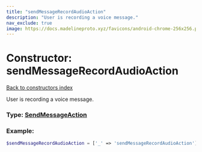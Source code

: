 ```yaml
---
title: "sendMessageRecordAudioAction"
description: "User is recording a voice message."
nav_exclude: true
image: https://docs.madelineproto.xyz/favicons/android-chrome-256x256.png
---
```

# Constructor: sendMessageRecordAudioAction  
[Back to constructors index](/API_docs/constructors/index.html)



User is recording a voice message.




### Type: [SendMessageAction](/API_docs/types/SendMessageAction.html)


### Example:

```php
$sendMessageRecordAudioAction = ['_' => 'sendMessageRecordAudioAction'];
```  
